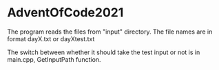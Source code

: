 # AdventOfCode2021

The program reads the files from "input" directory. 
The file names are in format dayX.txt or dayXtest.txt

The switch between whether it should take the test input or not is in main.cpp, GetInputPath function.
